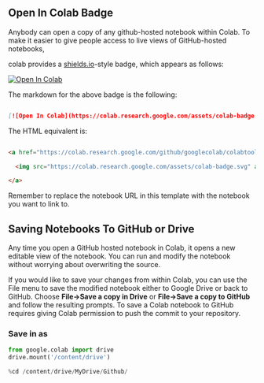 ## Open In Colab Badge

  
Anybody can open a copy of any github-hosted notebook within Colab. To make it easier to give people access to live views of GitHub-hosted notebooks,

colab provides a [shields.io](http://shields.io/)-style badge, which appears as follows:

  

[![Open In Colab](https://colab.research.google.com/assets/colab-badge.svg)](https://colab.research.google.com/github/googlecolab/colabtools/blob/master/notebooks/colab-github-demo.ipynb)

  

The markdown for the above badge is the following:

  

```markdown

[![Open In Colab](https://colab.research.google.com/assets/colab-badge.svg)](https://colab.research.google.com/github/googlecolab/colabtools/blob/master/notebooks/colab-github-demo.ipynb)

```

  

The HTML equivalent is:

  

```HTML

<a href="https://colab.research.google.com/github/googlecolab/colabtools/blob/master/notebooks/colab-github-demo.ipynb">

  <img src="https://colab.research.google.com/assets/colab-badge.svg" alt="Open In Colab"/>

</a>

```

  

Remember to replace the notebook URL in this template with the notebook you want to link to.

## Saving Notebooks To GitHub or Drive

  

Any time you open a GitHub hosted notebook in Colab, it opens a new editable view of the notebook. You can run and modify the notebook without worrying about overwriting the source.

  

If you would like to save your changes from within Colab, you can use the File menu to save the modified notebook either to Google Drive or back to GitHub. Choose **File→Save a copy in Drive** or **File→Save a copy to GitHub** and follow the resulting prompts. To save a Colab notebook to GitHub requires giving Colab permission to push the commit to your repository.

### Save in as
```python
from google.colab import drive  
drive.mount('/content/drive')

%cd /content/drive/MyDrive/Github/
```
